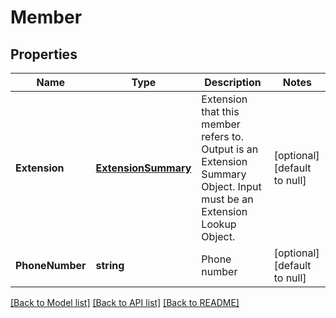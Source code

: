 # Member

## Properties
Name | Type | Description | Notes
------------ | ------------- | ------------- | -------------
**Extension** | [**ExtensionSummary**](ExtensionSummary.md) | Extension that this member refers to. Output is an Extension Summary Object. Input must be an Extension Lookup Object. | [optional] [default to null]
**PhoneNumber** | **string** | Phone number | [optional] [default to null]

[[Back to Model list]](../README.md#documentation-for-models) [[Back to API list]](../README.md#documentation-for-api-endpoints) [[Back to README]](../README.md)


